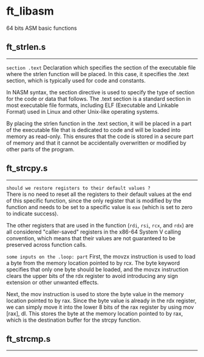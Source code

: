 # ft_libasm
64 bits ASM basic functions

## ft_strlen.s
---
`section .text`
Declaration which specifies the section of the executable file where the strlen function will be placed. In this case, it specifies the .text section, which is typically used for code and constants.

In NASM syntax, the section directive is used to specify the type of section for the code or data that follows. The .text section is a standard section in most executable file formats, including ELF (Executable and Linkable Format) used in Linux and other Unix-like operating systems.

By placing the strlen function in the .text section, it will be placed in a part of the executable file that is dedicated to code and will be loaded into memory as read-only. This ensures that the code is stored in a secure part of memory and that it cannot be accidentally overwritten or modified by other parts of the program.

## ft_strcpy.s
---
`should we restore registers to their default values ?`  
There is no need to reset all the registers to their default values at the end of this specific function, since the only register that is modified by the function and needs to be set to a specific value is `eax` (which is set to zero to indicate success).

The other registers that are used in the function (`rdi`, `rsi`, `rcx`, and `rdx`) are all considered "caller-saved" registers in the x86-64 System V calling convention, which means that their values are not guaranteed to be preserved across function calls.

`some inputs on the .loop: part`
First, the movzx instruction is used to load a byte from the memory location pointed to by rcx. The byte keyword specifies that only one byte should be loaded, and the movzx instruction clears the upper bits of the rdx register to avoid introducing any sign extension or other unwanted effects.

Next, the mov instruction is used to store the byte value in the memory location pointed to by rax. Since the byte value is already in the rdx register, we can simply move it into the lower 8 bits of the rax register by using mov [rax], dl. This stores the byte at the memory location pointed to by rax, which is the destination buffer for the strcpy function.

## ft_strcmp.s
---
